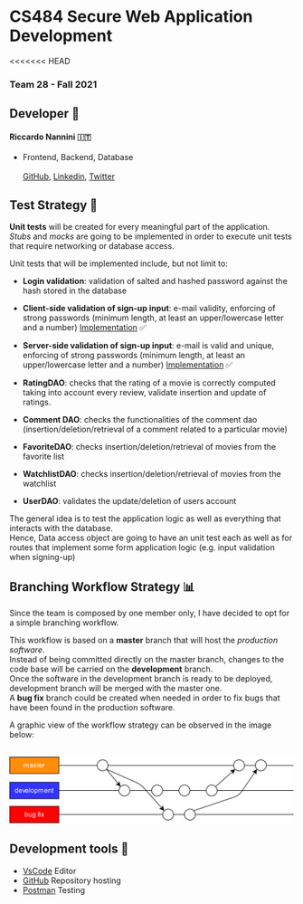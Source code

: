 # CS484 Secure Web Application Development

<<<<<<< HEAD
### Team 28 - Fall 2021 

## Developer :bust_in_silhouette:
 #### Riccardo Nannini :it:
- Frontend, Backend, Database
<br><br>
[GitHub](https://github.com/riccardo-nannini), [Linkedin](https://www.linkedin.com/in/riccardo-nannini/), [Twitter](https://twitter.com/NanniniRiccardo)

## Test Strategy :hammer:
**Unit tests** will be created for every meaningful part of the application.<br>
_Stubs_ and _mocks_ are going to be implemented in order to execute unit tests that require networking or database access.

Unit tests that will be implemented include, but not limit to:
- **Login validation**: validation of salted and hashed password against the hash stored in the database

- **Client-side validation of sign-up input**: e-mail validity, enforcing of strong passwords (minimum length, at least an upper/lowercase letter and a number) [Implementation](https://github.com/UIC-CS484/assignment-2---final-project-repository-team-28/blob/development/test/registerInputValidationFrontEnd.test.js) :white_check_mark:

- **Server-side validation of sign-up input**: e-mail is valid and unique, enforcing of strong passwords (minimum length, at least an upper/lowercase letter and a number) [Implementation](https://github.com/UIC-CS484/assignment-2---final-project-repository-team-28/blob/development/test/registerInputValidationBackEnd.test.js) :white_check_mark:

- **RatingDAO**: checks that the rating of a movie is correctly computed taking into account every review, validate insertion and update of ratings.

- **Comment DAO**: checks the functionalities of the comment dao (insertion/deletion/retrieval of a comment related to a particular movie)

- **FavoriteDAO**: checks insertion/deletion/retrieval of movies from the favorite list

- **WatchlistDAO**: checks insertion/deletion/retrieval of movies from the watchlist

- **UserDAO**: validates the update/deletion of users account

The general idea is to test the application logic as well as everything that interacts with the database.<br>
Hence, Data access object are going to have an unit test each as well as for routes that implement some form application logic (e.g. input validation when signing-up)


## Branching Workflow Strategy :bar_chart:

Since the team is composed by one member only, I have decided to opt for a simple branching workflow.

This workflow is based on a **master** branch that will host the _production software_.<br>
Instead of being committed directly on the master branch, changes to the code base will be carried on the **development** branch.<br>
Once the software in the development branch is ready to be deployed, development branch will be merged with the master one.<br>
A **bug fix** branch could be created when needed in order to fix bugs that have been found in the production software.

A graphic view of the workflow strategy can be observed in the image below:<br><br>


<img src="https://github.com/UIC-CS484/assignment-1---team-project-proposal-team-28/blob/master/branching_workflow.png?raw=true" width="800">


## Development tools :wrench:

- [VsCode](https://code.visualstudio.com/) Editor
- [GitHub](https://github.com/) Repository hosting
- [Postman](https://www.postman.com/) Testing
